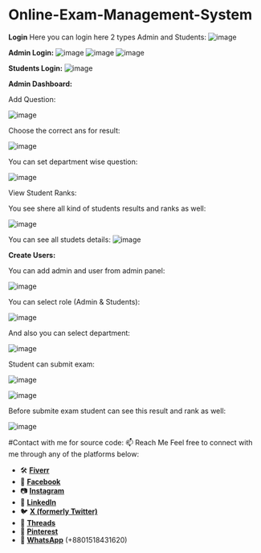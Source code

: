 # Online-Exam-Management-System
**Login**
Here you can login here 2 types Admin and Students:
![image](https://github.com/user-attachments/assets/38eb1cc2-e26e-42bb-b43e-845010735cd0)



**Admin Login:**
![image](https://github.com/user-attachments/assets/6cb199e1-d399-4082-bdba-473f7114f377)
![image](https://github.com/user-attachments/assets/c7a8c141-1cc3-4e2e-8542-24ecf446e3a2)
![image](https://github.com/user-attachments/assets/10e2643c-ca5e-4d25-9d7a-25f26d9cda5c)


**Students Login:**
![image](https://github.com/user-attachments/assets/e9280d91-288d-408f-83f1-af5b48062ab5)


**Admin Dashboard:**

Add Question:

![image](https://github.com/user-attachments/assets/7752ae13-fddc-40d0-95f7-05242aa0cf8f)


Choose the correct ans for result:

![image](https://github.com/user-attachments/assets/4bca473f-bda7-4e59-a439-b39847f421bf)


You can set department wise question:


![image](https://github.com/user-attachments/assets/dac05af1-459d-4fd5-8ed4-d2a0696e15b2)


View Student Ranks:


You see shere all kind of students results and ranks as well:


![image](https://github.com/user-attachments/assets/6e5d71c7-c8f9-46c3-b16a-5e9ec212f883)

You can see all studets details:
![image](https://github.com/user-attachments/assets/269e689e-0274-4c9b-bd0e-137bdba066d8)


**Create Users:**

You can add admin and user from admin panel:


![image](https://github.com/user-attachments/assets/5b66373e-7577-4557-afa5-ea1f934f56d2)



You can select role (Admin & Students):



![image](https://github.com/user-attachments/assets/ba4aa78e-87f3-44d1-8664-9ad409b751f8)



And also you can select department:


![image](https://github.com/user-attachments/assets/a05ce6ed-95b7-4c2c-98dd-c3367b57081f)



Student can submit exam:

![image](https://github.com/user-attachments/assets/adb228d4-0600-4ce3-975c-dc787cc38010)


![image](https://github.com/user-attachments/assets/2ac15de1-8307-427e-9bd0-be5cb56a8cdb)


Before submite exam student can see this result and rank as well:

![image](https://github.com/user-attachments/assets/373cbf1a-193a-4746-9b94-1151b13231ea)





#Contact with me for source code:
📫 Reach Me
Feel free to connect with me through any of the platforms below:

- 🛠️ **[Fiverr](https://fiverr.com/shafiulazamcse)**
- 👤 **[Facebook](https://facebook.com/shafiulazamcse)**
- 📷 **[Instagram](https://instagram.com/shafiulazamcse)**
- 💼 **[LinkedIn](https://linkedin.com/in/shafiulazamcse)**
- 🐦 **[X (formerly Twitter)](https://x.com/shafiulazamcse)**
- 🧵 **[Threads](https://threads.net/@shafiulazamcse)**
- 📌 **[Pinterest](https://www.pinterest.com/shafiulazamcse/)**
- 💬 **[WhatsApp](https://wa.me/8801518431620)** (+8801518431620)
